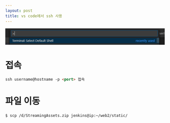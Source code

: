 ```yaml
---
layout: post
title: vs code에서 ssh 사용
---
```


![](/_posts/images/1.png)


# 접속
```markdown
ssh username@hostname -p <port> 접속 
```
# 파일 이동
```markdown
$ scp /d/StreamingAssets.zip jenkins@ip:~/web2/static/
```

